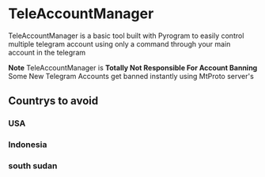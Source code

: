 # TeleAccountManager

TeleAccountManager is a basic tool built
with Pyrogram to easily control multiple
telegram account using only a command through
your main account in the telegram

**Note** TeleAccountManager
is **Totally Not Responsible For Account Banning**
Some New Telegram Accounts get banned instantly
using MtProto server's

## Countrys to avoid
### USA
### Indonesia
### south sudan
